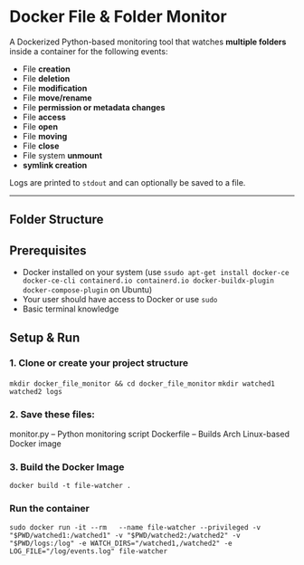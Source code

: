 # Docker File & Folder Monitor

A Dockerized Python-based monitoring tool that watches **multiple folders** inside a container for the following events:

- File **creation**
- File **deletion**
- File **modification**
- File **move/rename**
- File **permission or metadata changes**
- File **access**
- File **open**
- File **moving**
- File **close**
- File system **unmount**
- **symlink creation**

Logs are printed to `stdout` and can optionally be saved to a file.

---

## Folder Structure



## Prerequisites

- Docker installed on your system (use `ssudo apt-get install docker-ce docker-ce-cli containerd.io containerd.io docker-buildx-plugin docker-compose-plugin` on Ubuntu)
- Your user should have access to Docker or use `sudo`
- Basic terminal knowledge


## Setup & Run

### 1. Clone or create your project structure


`mkdir docker_file_monitor && cd docker_file_monitor`
`mkdir watched1 watched2 logs`

### 2. Save these files:

monitor.py – Python monitoring script
Dockerfile – Builds Arch Linux-based Docker image

### 3. Build the Docker Image

`docker build -t file-watcher .`

### Run the container

`sudo docker run -it --rm   --name file-watcher --privileged -v "$PWD/watched1:/watched1" -v "$PWD/watched2:/watched2" -v "$PWD/logs:/log" -e WATCH_DIRS="/watched1,/watched2" -e LOG_FILE="/log/events.log" file-watcher`

